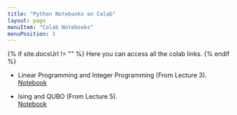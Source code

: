 ```yaml
---
title: "Python Notebooks on Colab"
layout: page
menuItem: "Colab Notebooks"
menuPosition: 3
---
```

{% if site.docsUrl != "" %}
Here you can access all the colab links.
{% endif %}

- Linear Programming and Integer Programming (From Lecture 3).<br> 
[Notebook](https://colab.research.google.com/github/bernalde/QuIPML/blob/master/notebooks/Notebook%201%20-%20LP%20and%20IP.ipynb)

- Ising and QUBO (From Lecture 5).<br> 
[Notebook](https://colab.research.google.com/github/bernalde/QuIPML/blob/main/notebooks/Notebook%202%20-%20QUBO%20and%20Ising.ipynb)

<!-- Gr&ouml;bner Basis (From Lecture 2).<br> 
[Notebook](https://colab.research.google.com/github/bernalde/QuIP/blob/master/notebooks/Notebook%202%20-%20Groebner%20basis.ipynb)

- Graver Basis (From Lecture 3).<br> 
[Notebook](https://colab.research.google.com/github/bernalde/QuIP/blob/master/notebooks/Notebook%203%20-%20Graver%20basis.ipynb)

- Ising Model (From Lecture 4).<br> 
[Notebook](https://colab.research.google.com/github/bernalde/QuIP/blob/master/notebooks/Notebook%204%20-%20Ising%20Model.ipynb)

- Quadratic Unconstrained Binary Optimization [QUBO] (From Lecture 5).<br> 
[Notebook](https://colab.research.google.com/github/bernalde/QuIP/blob/master/notebooks/Notebook%205%20-%20QUBO.ipynb)

- Graver Augmented Multiseed Algorithm [GAMA] (From Lecture 6).<br> 
[Notebook](https://colab.research.google.com/github/bernalde/QuIP/blob/master/notebooks/Notebook%206%20-%20GAMA.ipynb)

- Quantum Annealing via D-Wave (From Lecture 7).<br> 
[Notebook](https://colab.research.google.com/github/bernalde/QuIP/blob/master/notebooks/Notebook%207%20-%20DWave.ipynb) -->

